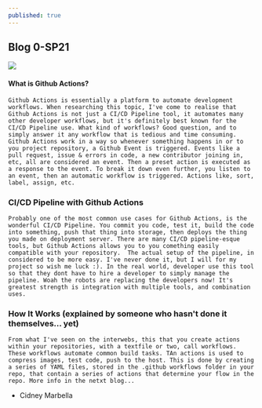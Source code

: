 ```yaml
---
published: true
---
```

## Blog 0-SP21 

![]({{site.baseurl}}/https://www.adictosaltrabajo.com/wp-content/uploads/2020/10/android-github-actions-setup-image-35b6a79fea4a7289acb6796cd4ad05b4.png)
#### What is Github Actions?

	Github Actions is essentially a platform to automate development workflows. When researching this topic, I've come to realise that Github Actions is not just a CI/CD Pipeline tool, it automates many other developer workflows, but it's definitely best known for the CI/CD Pipeline use. What kind of workflows? Good question, and to simply answer it any workflow that is tedious and time consuming. Github Actions work in a way so whenever something happens in or to you project repository, a Github Event is triggered. Events like a pull request, issue & errors in code, a new contributor joining in, etc, all are considered an event. Then a preset action is executed as a response to the event. To break it down even further, you listen to an event, then an automatic workflow is triggered. Actions like, sort, label, assign, etc.
### CI/CD Pipeline with Github Actions

	Probably one of the most common use cases for Github Actions, is the wonderful CI/CD Pipeline. You commit you code, test it, build the code into something, push that thing into storage, then deploys the thing you made on deployment server. There are many CI/CD pipeline-esque tools, but Github Actions allows you to you comething easily compatible with your repository.  The actual setup of the pipeline, in considered to be more easy. I've never done it, but I will for my project so wish me luck :). In the real world, developer use this tool so that they dont have to hire a developer to simply manage the pipeline. Woah the robots are replacing the developers now! It's greatest strength is integration with multiple tools, and combination uses.
	
### How It Works (explained by someone who hasn't done it themselves... yet) 

	From what I've seen on the interwebs, this that you create actions within your repositories, with a textfile or two, call workflows. These workflows automate common build tasks. TAn actions is used to compress images, test code, push to the host. This is done by creating a series of YAML files, stored in the .github workflows folder in your repo, that contain a series of actions that determine your flow in the repo. More info in the netxt blog...

	
    


- Cidney Marbella